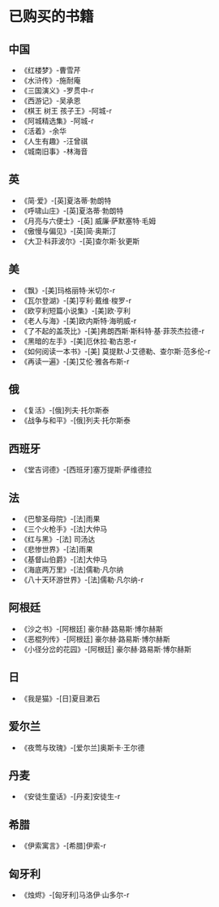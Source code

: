 # 已购买的书籍
## 中国
- 《红楼梦》-曹雪芹
- 《水浒传》-施耐庵
- 《三国演义》-罗贯中-r
- 《西游记》-吴承恩
- 《棋王 树王 孩子王》-阿城-r
- 《阿城精选集》-阿城-r
- 《活着》-余华
- 《人生有趣》-汪曾祺
- 《城南旧事》-林海音

## 英
- 《简·爱》-[英]夏洛蒂·勃朗特
- 《呼啸山庄》-[英]夏洛蒂·勃朗特
- 《月亮与六便士》-[英] 威廉·萨默塞特·毛姆
- 《傲慢与偏见》-[英]简·奥斯汀
- 《大卫·科菲波尔》-[英]查尔斯·狄更斯

## 美
- 《飘》-[美]玛格丽特·米切尔-r
- 《瓦尔登湖》-[美]亨利·戴维·梭罗-r
- 《欧亨利短篇小说集》-[美]欧·亨利
- 《老人与海》-[美]欧内斯特·海明威-r
- 《了不起的盖茨比》-[美]弗朗西斯·斯科特·基·菲茨杰拉德-r
- 《黑暗的左手》-[美]厄休拉·勒古恩-r
- 《如何阅读一本书》-[美] 莫提默·J·艾德勒、查尔斯·范多伦-r
- 《再读一遍》-[美]艾伦·雅各布斯-r

## 俄
- 《复活》-[俄]列夫·托尔斯泰
- 《战争与和平》-[俄]列夫·托尔斯泰

## 西班牙
- 《堂吉诃德》-[西班牙]塞万提斯·萨维德拉

## 法
- 《巴黎圣母院》-[法]雨果
- 《三个火枪手》-[法]大仲马
- 《红与黑》-[法] 司汤达
- 《悲惨世界》-[法]雨果
- 《基督山伯爵》-[法]大仲马
- 《海底两万里》-[法]儒勒·凡尔纳
- 《八十天环游世界》-[法]儒勒·凡尔纳-r

## 阿根廷
- 《沙之书》-[阿根廷] 豪尔赫·路易斯·博尔赫斯
- 《恶棍列传》-[阿根廷] 豪尔赫·路易斯·博尔赫斯
- 《小径分岔的花园》-[阿根廷] 豪尔赫·路易斯·博尔赫斯

## 日
- 《我是猫》-[日]夏目漱石

## 爱尔兰
- 《夜莺与玫瑰》-[爱尔兰]奥斯卡·王尔德

## 丹麦
- 《安徒生童话》-[丹麦]安徒生-r

## 希腊
- 《伊索寓言》-[希腊]伊索-r

## 匈牙利
- 《烛烬》-[匈牙利]马洛伊·山多尔-r
